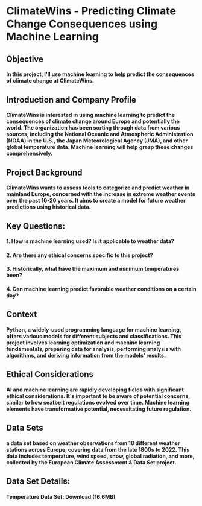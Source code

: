 # ClimateWins - Predicting Climate Change Consequences using Machine Learning
## Objective
#### In this project, I'll use machine learning to help predict the consequences of climate change at ClimateWins.

## Introduction and Company Profile
#### ClimateWins is interested in using machine learning to predict the consequences of climate change around Europe and potentially the world. The organization has been sorting through data from various sources, including the National Oceanic and Atmospheric Administration (NOAA) in the U.S., the Japan Meteorological Agency (JMA), and other global temperature data. Machine learning will help grasp these changes comprehensively.

## Project Background
#### ClimateWins wants to assess tools to categorize and predict weather in mainland Europe, concerned with the increase in extreme weather events over the past 10-20 years. It aims to create a model for future weather predictions using historical data.

## Key Questions:
#### 1. How is machine learning used? Is it applicable to weather data?

#### 2. Are there any ethical concerns specific to this project?

#### 3. Historically, what have the maximum and minimum temperatures been?

#### 4. Can machine learning predict favorable weather conditions on a certain day?

## Context
#### Python, a widely-used programming language for machine learning, offers various models for different subjects and classifications. This project involves learning optimization and machine learning fundamentals, preparing data for analysis, performing analysis with algorithms, and deriving information from the models’ results.

## Ethical Considerations
#### AI and machine learning are rapidly developing fields with significant ethical considerations. It's important to be aware of potential concerns, similar to how seatbelt regulations evolved over time. Machine learning elements have transformative potential, necessitating future regulation.

## Data Sets
####  a data set based on weather observations from 18 different weather stations across Europe, covering data from the late 1800s to 2022. This data includes temperature, wind speed, snow, global radiation, and more, collected by the European Climate Assessment & Data Set project.

## Data Set Details:
#### Temperature Data Set: Download (16.6MB)
